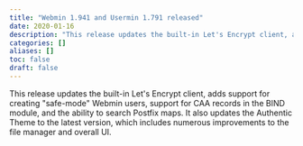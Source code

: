 ```yaml
---
title: "Webmin 1.941 and Usermin 1.791 released"
date: 2020-01-16
description: "This release updates the built-in Let's Encrypt client, adds support for creating \"safe-mode\"..."
categories: []
aliases: []
toc: false
draft: false
---
```

This release updates the built-in Let's Encrypt client, adds support for creating "safe-mode" Webmin users, support for CAA records in the BIND module, and the ability to search Postfix maps. It also updates the Authentic Theme to the latest version, which includes numerous improvements to the file manager and overall UI.
